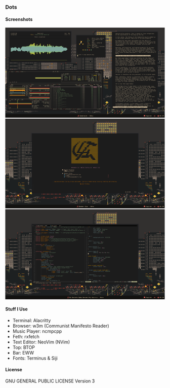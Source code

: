 ### Dots

#### Screenshots

![Capture.png](./screenshots/capture.png)
![Capture2.png](./screenshots/capture2.png)
![Capture3.png](./screenshots/capture3.png)

#### Stuff I Use

* Terminal: Alacritty
* Browser: w3m (Communist Manifesto Reader)
* Music Player: ncmpcpp
* Feth: rxfetch
* Text Editor: NeoVim (NVim)
* Top: BTOP
* Bar: EWW
* Fonts: Terminus & Siji

#### License

GNU GENERAL PUBLIC LICENSE Version 3
